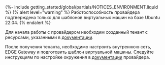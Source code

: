 {%- include getting_started/global/partials/NOTICES_ENVIRONMENT.liquid %}
{% alert level="warning" %}
Работоспособность провайдера подтверждена только для шаблонов виртуальных машин на базе Ubuntu 22.04.
{% endalert %}

Для начала работы с провайдером необходим созданный тенант с ресурсами, указанными в [документации](/documentation/v1/modules/030-cloud-provider-vcd/environment.html#список-необходимых-ресурсов-vcd).

После получения тенанта, необходимо настроить внутреннюю сеть, EDGE Gateway и подготовить шаблон виртуальной машины. Следуйте инструкциям по настройке окружения в [документации](/documentation/v1/modules/030-cloud-provider-vcd/environment.html) провайдера.
